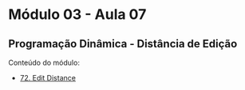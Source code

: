 # Módulo 03 - Aula 07
## Programação Dinâmica - Distância de Edição

Conteúdo do módulo:
- [72. Edit Distance](https://leetcode.com/problems/edit-distance/solutions/6276572/three-solutions-top-down-bottom-up-itera-76ux/)